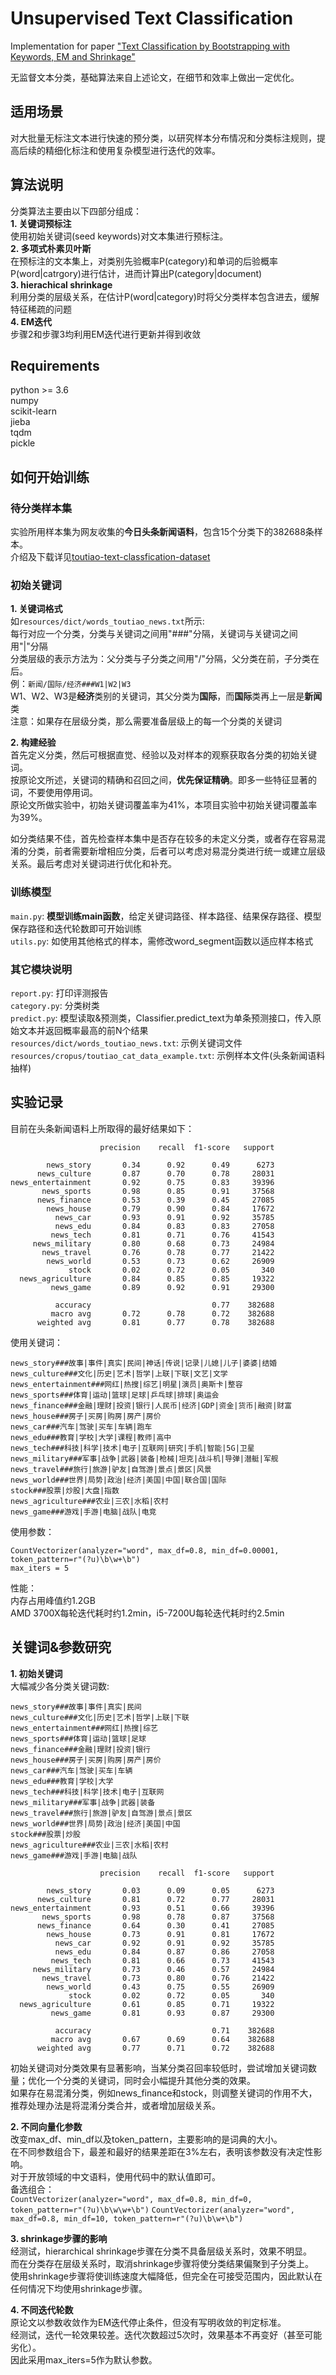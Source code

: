 # Unsupervised Text Classification
Implementation for paper ["Text Classification by Bootstrapping with Keywords, EM and Shrinkage"](http://www.cs.cmu.edu/~knigam/papers/keywordcat-aclws99.pdf)

无监督文本分类，基础算法来自上述论文，在细节和效率上做出一定优化。

## 适用场景
对大批量无标注文本进行快速的预分类，以研究样本分布情况和分类标注规则，提高后续的精细化标注和使用复杂模型进行迭代的效率。

## 算法说明
分类算法主要由以下四部分组成：  
**1. 关键词预标注**  
  使用初始关键词(seed keywords)对文本集进行预标注。  
**2. 多项式朴素贝叶斯**  
  在预标注的文本集上，对类别先验概率P(category)和单词的后验概率P(word|catrgory)进行估计，进而计算出P(category|document)  
**3. hierachical shrinkage**  
  利用分类的层级关系，在估计P(word|category)时将父分类样本包含进去，缓解特征稀疏的问题  
**4. EM迭代**  
  步骤2和步骤3均利用EM迭代进行更新并得到收敛  

## Requirements
python >= 3.6  
numpy  
scikit-learn  
jieba  
tqdm  
pickle  

## 如何开始训练
### 待分类样本集
实验所用样本集为网友收集的**今日头条新闻语料**，包含15个分类下的382688条样本。  
介绍及下载详见[toutiao-text-classfication-dataset](https://github.com/aceimnorstuvwxz/toutiao-text-classfication-dataset)  

### 初始关键词
**1. 关键词格式**  
  如`resources/dict/words_toutiao_news.txt`所示:  
  每行对应一个分类，分类与关键词之间用"###"分隔，关键词与关键词之间用"|"分隔  
  分类层级的表示方法为：父分类与子分类之间用"/"分隔，父分类在前，子分类在后。  
    例：`新闻/国际/经济###W1|W2|W3`  
    W1、W2、W3是**经济**类别的关键词，其父分类为**国际**，而**国际**类再上一层是**新闻**类  
  注意：如果存在层级分类，那么需要准备层级上的每一个分类的关键词  

**2. 构建经验**  
  首先定义分类，然后可根据直觉、经验以及对样本的观察获取各分类的初始关键词。  
  按原论文所述，关键词的精确和召回之间，**优先保证精确**。即多一些特征显著的词，不要使用停用词。  
  原论文所做实验中，初始关键词覆盖率为41%，本项目实验中初始关键词覆盖率为39%。  
  
  如分类结果不佳，首先检查样本集中是否存在较多的未定义分类，或者存在容易混淆的分类，前者需要新增相应分类，后者可以考虑对易混分类进行统一或建立层级关系。最后考虑对关键词进行优化和补充。  

### 训练模型
`main.py`: **模型训练main函数**，给定关键词路径、样本路径、结果保存路径、模型保存路径和迭代轮数即可开始训练  
`utils.py`: 如使用其他格式的样本，需修改word_segment函数以适应样本格式  

### 其它模块说明
`report.py`: 打印评测报告  
`category.py`: 分类树类  
`predict.py`: 模型读取&预测类，Classifier.predict_text为单条预测接口，传入原始文本并返回概率最高的前N个结果  
`resources/dict/words_toutiao_news.txt`: 示例关键词文件  
`resources/cropus/toutiao_cat_data_example.txt`: 示例样本文件(头条新闻语料抽样)  

## 实验记录
目前在头条新闻语料上所取得的最好结果如下：
```
                    precision    recall  f1-score   support

        news_story       0.34      0.92      0.49      6273
      news_culture       0.87      0.70      0.78     28031
news_entertainment       0.92      0.75      0.83     39396
       news_sports       0.98      0.85      0.91     37568
      news_finance       0.53      0.39      0.45     27085
        news_house       0.79      0.90      0.84     17672
          news_car       0.93      0.91      0.92     35785
          news_edu       0.84      0.83      0.83     27058
         news_tech       0.81      0.71      0.76     41543
     news_military       0.80      0.68      0.73     24984
       news_travel       0.76      0.78      0.77     21422
        news_world       0.53      0.73      0.62     26909
             stock       0.02      0.72      0.05       340
  news_agriculture       0.84      0.85      0.85     19322
         news_game       0.89      0.92      0.91     29300

          accuracy                           0.77    382688
         macro avg       0.72      0.78      0.72    382688
      weighted avg       0.81      0.77      0.78    382688
```
使用关键词：
```
news_story###故事|事件|真实|民间|神话|传说|记录|儿媳|儿子|婆婆|结婚
news_culture###文化|历史|艺术|哲学|上联|下联|文艺|文学
news_entertainment###网红|热搜|综艺|明星|演员|奥斯卡|整容
news_sports###体育|运动|篮球|足球|乒乓球|排球|奥运会
news_finance###金融|理财|投资|银行|人民币|经济|GDP|资金|货币|融资|财富
news_house###房子|买房|购房|房产|房价
news_car###汽车|驾驶|买车|车辆|跑车
news_edu###教育|学校|大学|课程|教师|高中
news_tech###科技|科学|技术|电子|互联网|研究|手机|智能|5G|卫星
news_military###军事|战争|武器|装备|枪械|坦克|战斗机|导弹|潜艇|军舰
news_travel###旅行|旅游|驴友|自驾游|景点|景区|风景
news_world###世界|局势|政治|经济|美国|中国|联合国|国际
stock###股票|炒股|大盘|指数
news_agriculture###农业|三农|水稻|农村
news_game###游戏|手游|电脑|战队|电竞
```
使用参数：
```
CountVectorizer(analyzer="word", max_df=0.8, min_df=0.00001, token_pattern=r"(?u)\b\w+\b")
max_iters = 5
```
性能：  
内存占用峰值约1.2GB  
AMD 3700X每轮迭代耗时约1.2min，i5-7200U每轮迭代耗时约2.5min  

## 关键词&参数研究
**1. 初始关键词**  
  大幅减少各分类关键词数:
  ```
  news_story###故事|事件|真实|民间
  news_culture###文化|历史|艺术|哲学|上联|下联
  news_entertainment###网红|热搜|综艺
  news_sports###体育|运动|篮球|足球
  news_finance###金融|理财|投资|银行
  news_house###房子|买房|购房|房产|房价
  news_car###汽车|驾驶|买车|车辆
  news_edu###教育|学校|大学
  news_tech###科技|科学|技术|电子|互联网
  news_military###军事|战争|武器|装备
  news_travel###旅行|旅游|驴友|自驾游|景点|景区
  news_world###世界|局势|政治|经济|美国|中国
  stock###股票|炒股
  news_agriculture###农业|三农|水稻|农村
  news_game###游戏|手游|电脑|战队
  ```
  ```
                      precision    recall  f1-score   support
  
          news_story       0.03      0.09      0.05      6273
        news_culture       0.81      0.72      0.77     28031
  news_entertainment       0.93      0.51      0.66     39396
         news_sports       0.98      0.78      0.87     37568
        news_finance       0.64      0.30      0.41     27085
          news_house       0.73      0.91      0.81     17672
            news_car       0.92      0.91      0.92     35785
            news_edu       0.84      0.87      0.86     27058
           news_tech       0.81      0.66      0.73     41543
       news_military       0.73      0.46      0.57     24984
         news_travel       0.73      0.80      0.76     21422
          news_world       0.43      0.75      0.55     26909
               stock       0.02      0.72      0.05       340
    news_agriculture       0.61      0.85      0.71     19322
           news_game       0.81      0.93      0.87     29300
  
            accuracy                           0.71    382688
           macro avg       0.67      0.69      0.64    382688
        weighted avg       0.77      0.71      0.72    382688
  ```
  初始关键词对分类效果有显著影响，当某分类召回率较低时，尝试增加关键词数量；优化一个分类的关键词，同时会小幅提升其他分类的效果。  
  如果存在易混淆分类，例如news_finance和stock，则调整关键词的作用不大，推荐处理办法是将混淆分类合并，或者增加层级关系。  

**2. 不同向量化参数**  
  改变max_df、min_df以及token_pattern，主要影响的是词典的大小。  
  在不同参数组合下，最差和最好的结果差距在3%左右，表明该参数没有决定性影响。  
  对于开放领域的中文语料，使用代码中的默认值即可。  
  备选组合：  
  `CountVectorizer(analyzer="word", max_df=0.8, min_df=0, token_pattern=r"(?u)\b\w\w+\b")`
  `CountVectorizer(analyzer="word", max_df=0.8, min_df=10, token_pattern=r"(?u)\b\w+\b")`

**3. shrinkage步骤的影响**  
  经测试，hierarchical shrinkage步骤在分类不具备层级关系时，效果不明显。  
  而在分类存在层级关系时，取消shrinkage步骤将使分类结果偏聚到子分类上。  
  使用shrinkage步骤将使训练速度大幅降低，但完全在可接受范围内，因此默认在任何情况下均使用shrinkage步骤。

**4. 不同迭代轮数**  
  原论文以参数收敛作为EM迭代停止条件，但没有写明收敛的判定标准。  
  经测试，迭代一轮效果较差。迭代次数超过5次时，效果基本不再变好（甚至可能劣化）。  
  因此采用max_iters=5作为默认参数。
